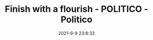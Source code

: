 ---
"title": "Finish with a flourish - POLITICO - Politico"
"date": "2021-9-9 23:8:33"
"feed_name": "GOOGLENEWS"
"feed_website": "https://news.google.com/search?q=drilling%2Bincident&hl=en-US&gl=US&ceid=US:en"
"feed_rss": "https://news.google.com/rss/search?q=drilling%2Bincident&hl=en-US&gl=US&ceid=US:en"
"link": "https://www.politico.com/newsletters/california-playbook-pm/2021/09/09/finish-with-a-flourish-494266"
"file": "_posts/2021-9-9-23-8-33_GOOGLENEWS_96145d8ff49310c9f492ae0292357e243cb7acac.md"
"accident": "0"
"drilling": "0"
---